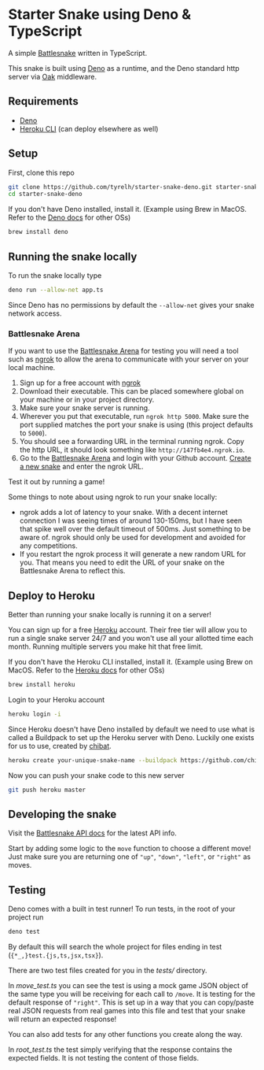 # Starter Snake using Deno & TypeScript
A simple [Battlesnake](https://play.battlesnake.com/) written in TypeScript.

This snake is built using [Deno](https://deno.land/) as a runtime, and the Deno standard http server via [Oak](https://deno.land/x/oak) middleware.

## Requirements
* [Deno](https://deno.land/manual/getting_started/installation)
* [Heroku CLI](https://devcenter.heroku.com/articles/heroku-cli) (can deploy elsewhere as well)

## Setup
First, clone this repo
```bash
git clone https://github.com/tyrelh/starter-snake-deno.git starter-snake-deno
cd starter-snake-deno
```

If you don't have Deno installed, install it. (Example using Brew in MacOS. Refer to the [Deno docs](https://deno.land/manual/getting_started/installation) for other OSs)
```bash
brew install deno
```

## Running the snake locally
To run the snake locally type
```bash
deno run --allow-net app.ts
```
Since Deno has no permissions by default the `--allow-net` gives your snake network access.

### Battlesnake Arena

If you want to use the [Battlesnake Arena](https://play.battlesnake.com/arena/global/) for testing you will need a tool such as [ngrok](https://ngrok.com/) to allow the arena to communicate with your server on your local machine.

1. Sign up for a free account with [ngrok](https://dashboard.ngrok.com/signup)
2. Download their executable. This can be placed somewhere global on your machine or in your project directory.
3. Make sure your snake server is running.
4. Wherever you put that executable, run `ngrok http 5000`. Make sure the port supplied matches the port your snake is using (this project defaults to `5000`).
5. You should see a forwarding URL in the terminal running ngrok. Copy the http URL, it should look something like `http://147fb4e4.ngrok.io`.
6. Go to the [Battlesnake Arena](https://play.battlesnake.com/arena/global/) and login with your Github account. [Create a new snake](https://play.battlesnake.com/account/snakes/create/) and enter the ngrok URL.

Test it out by running a game!

Some things to note about using ngrok to run your snake locally:
* ngrok adds a lot of latency to your snake. With a decent internet connection I was seeing times of around 130-150ms, but I have seen that spike well over the default timeout of 500ms. Just something to be aware of. ngrok should only be used for development and avoided for any competitions.
* If you restart the ngrok process it will generate a new random URL for you. That means you need to edit the URL of your snake on the Battlesnake Arena to reflect this.

## Deploy to Heroku
Better than running your snake locally is running it on a server!

You can sign up for a free [Heroku](https://www.heroku.com/) account. Their free tier will allow you to run a single snake server 24/7 and you won't use all your allotted time each month. Running multiple servers you make hit that free limit.

If you don't have the Heroku CLI installed, install it. (Example using Brew on MacOS. Refer to the [Heroku docs](https://devcenter.heroku.com/articles/heroku-cli) for other OSs)
```bash
brew install heroku
```

Login to your Heroku account
```bash
heroku login -i
```

Since Heroku doesn't have Deno installed by default we need to use what is called a Buildpack to set up the Heroku server with Deno. Luckily one exists for us to use, created by [chibat](https://github.com/chibat/heroku-buildpack-deno).
```bash
heroku create your-unique-snake-name --buildpack https://github.com/chibat/heroku-buildpack-deno.git
```
Now you can push your snake code to this new server
```bash
git push heroku master
```

## Developing the snake
Visit the [Battlesnake API docs](https://docs.battlesnake.com/snake-api) for the latest API info.

Start by adding some logic to the `move` function to choose a different move! Just make sure you are returning one of `"up"`, `"down"`, `"left"`, or `"right"` as moves.
## Testing
Deno comes with a built in test runner! To run tests, in the root of your project run
```bash
deno test
```
By default this will search the whole project for files ending in test (`{*_,}test.{js,ts,jsx,tsx}`).

There are two test files created for you in the *tests/* directory.

In *move_test.ts* you can see the test is using a mock game JSON object of the same type you will be receiving for each call to `/move`. It is testing for the default response of `"right"`. This is set up in a way that you can copy/paste real JSON requests from real games into this file and test that your snake will return an expected response!

You can also add tests for any other functions you create along the way.

In *root_test.ts* the test simply verifying that the response contains the expected fields. It is not testing the content of those fields.